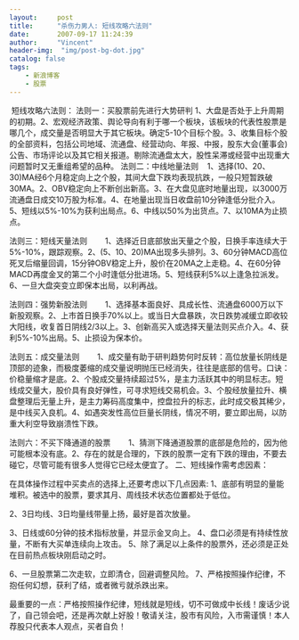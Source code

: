 ```yaml
---
layout:     post
title:      "杀伤力男人: 短线攻略六法则"
date:       2007-09-17 11:24:39
author:     "Vincent"
header-img:  "img/post-bg-dot.jpg"
catalog: false
tags:
    - 新浪博客
    - 股票
---
```



 短线攻略六法则：
法则一：买股票前先进行大势研判
 1、大盘是否处于上升周期的初期。2、宏观经济政策、舆论导向有利于哪一个板块，该板块的代表性股票是哪几个，成交量是否明显大于其它板块。确定5-10个目标个股。3、收集目标个股的全部资料，包括公司地域、流通盘、经营动向、年报、中报，股东大会(董事会)公告、市场评论以及其它相关报道。剔除流通盘太大，股性呆滞或经营中出现重大问题暂时又无重组希望的品种。
法则二：中线地量法则
  
1、选择(10、20、30)MA经6个月稳定向上之个股，其间大盘下跌均表现抗跌，一般只短暂跌破30MA。2、OBV稳定向上不断创出新高。3、在大盘见底时地量出现，以3000万流通盘日成交10万股为标准。4、在地量出现当日收盘前10分钟逢低分批介入。5、短线以5%-10%为获利出局点。6、中线以50%为出货点。7、以10MA为止损点。

法则三：短线天量法则
　　1、选择近日底部放出天量之个股，日换手率连续大于5%-10%，跟踪观察。2、(5、10、20)MA出现多头排列。3、60分钟MACD高位死叉后缩量回调，15分钟OBV稳定上升，股价在20MA之上走稳。4、在60分钟MACD再度金叉的第二个小时逢低分批进场。5、短线获利5%以上逢急拉派发。6、一旦大盘突变立即保本出局，以利再战。

法则四：强势新股法则
　　1、选择基本面良好、具成长性、流通盘6000万以下新股观察。2、上市首日换手70%以上。或当日大盘暴跌，次日跌势减缓立即收较大阳线，收复首日阴线2/3以上。3、创新高买入或选择天量法则买点介入。4、获利5%-10%出局。5、止损设为保本价。

法则五：成交量法则
　　1、成交量有助于研判趋势何时反转：高位放量长阴线是顶部的迹象，而极度萎缩的成交量说明抛压已经消失，往往是底部的信号。口诀：价稳量缩才是底。2、个股成交量持续超过5%，是主力活跃其中的明显标志。短线成交量大，股价具有良好弹性，可寻求短线交易机会。3、个股经放量拉升、横盘整理后无量上升，是主力筹码高度集中，控盘拉升的标志，此时成交极其稀少，是中线买入良机。4、如遇突发性高位巨量长阴线，情况不明，要立即出局，以防重大利空导致崩溃性下跌。

法则六：不买下降通道的股票
　　1、猜测下降通道股票的底部是危险的，因为他可能根本没有底。2、存在的就是合理的，下跌的股票一定有下跌的理由，不要去碰它，尽管可能有很多人觉得它已经太便宜了。
二、短线操作需考虑因素：

在具体操作过程中买卖点的选择上,还要考虑以下几点因素:
1、底部有明显的量能堆积。被选中的股票，要求其月、周线技术状态位置都处于低位。

2、3日均线、3日均量线带量上扬，最好是首次放量。

3、日线或60分钟的技术指标放量，并显示金叉向上。
4、盘口必须是有持续性放量，不断有大买单连续向上攻击。
5、除了满足以上条件的股票外，还必须是正处在目前热点板块刚启动之时。

6、一旦股票第二次走软，立即清仓，回避调整风险。
7、严格按照操作纪律，不抱任何幻想，获利了结，或者微亏就杀跌出来。

最重要的一点：严格按照操作纪律，短线就是短线，切不可做成中长线！废话少说了，自己领会吧，还是再次献上好股！敬请关注，股市有风险，入市需谨慎！本人荐股只代表本人观点，买者自负！




